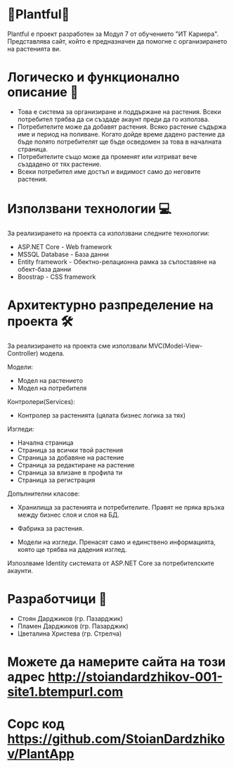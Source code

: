# 🌱Plantful🌱

Plantful е проект разработен за Модул 7 от обучението "ИТ Кариера".
Представлява сайт, който е предназначен да помогне с организирането на растенията ви.

# Логическо и функционално описание 🧠

- Това е система за организиране и поддържане на растения. Всеки потребител трябва да си създаде акаунт преди да го използва.
- Потребителите може да добавят растения. Всяко растение съдържа име и период на поливане. Когато дойде време дадено растение да бъде полято потребителят ще бъде осведомен за това в началната страница.
- Потребителите също може да променят или изтриват вече създадено от тях растение.
- Всеки потребител име достъп и видимост само до неговите растения.

# Използвани технологии 💻

За реализирането на проекта са използвани следните технологии:

- ASP.NET Core - Web framework
- MSSQL Database - База данни
- Entity framework - Обектно-релационна рамка за съпоставяне на обект-база данни
- Boostrap - CSS framework

# Архитектурно разпределение на проекта 🛠️

За реализирането на проекта сме използвали MVC(Model-View-Controller) модела.

Модели:
  - Модел на растението
  - Модел на потребителя

Контролери(Services):
  - Контролер за растенията (цялата бизнес логика за тях)

Изгледи:
  - Начална страница
  - Страница за всички твой растения
  - Страница за добавяне на растение
  - Страница за редактиране на растение
  - Страница за влизане в профила ти
  - Страница за регистрация

Допълнителни класове:

- Хранилища за растенията и потребителите.
  Правят не пряка връзка между бизнес слоя и слоя на БД.

- Фабрика за растения.

- Модели на изгледи.
  Пренасят само и единствено информацията, която ще трябва на дадения изглед.
  
Изпозлваме Identity системата от ASP.NET Core за потребителските акаунти.

# Разработчици 👷‍

- Стоян Дарджиков (гр. Пазарджик)
- Пламен Дарджиков (гр. Пазарджик)
- Цветалина Христева (гр. Стрелча)

# Можете да намерите сайта на този адрес http://stoiandardzhikov-001-site1.btempurl.com
# Сорс код https://github.com/StoianDardzhikov/PlantApp
